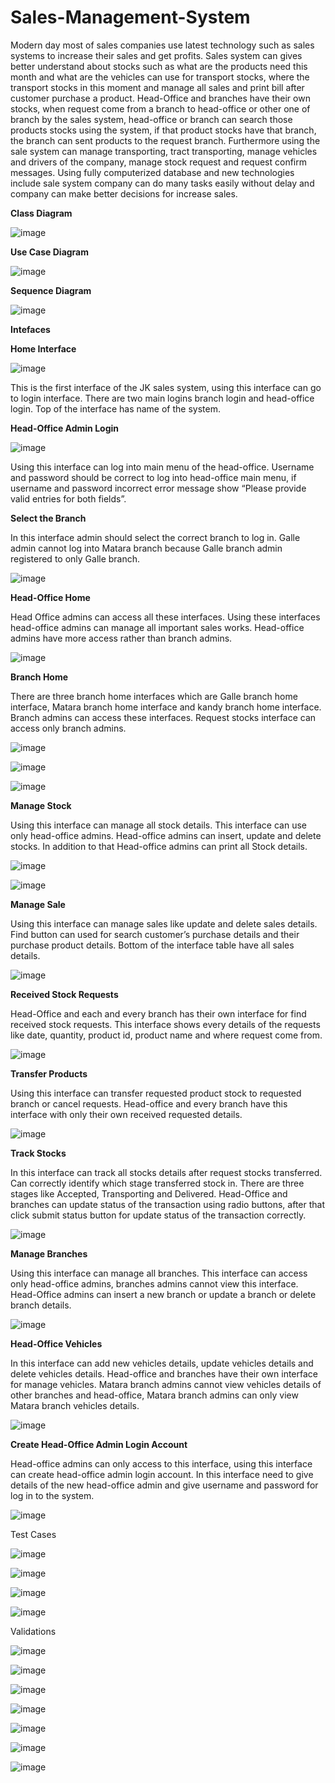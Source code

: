 # Sales-Management-System

Modern day most of sales companies use latest technology such as sales systems to increase their sales and get profits. Sales system can gives better understand about stocks such as what are the products need this month  and what are the vehicles can use for transport stocks, where the transport stocks in this moment and manage all sales and print bill after customer purchase a product. Head-Office and branches have their own stocks, when request come from a branch to head-office or other one of branch by the sales system, head-office or branch can search those products stocks using the system, if that product stocks have that branch, the branch can sent products to the request branch. Furthermore using the sale system can manage transporting, tract transporting, manage vehicles and drivers of the company, manage stock request and request confirm messages. Using fully computerized database and new technologies include sale system company can do many tasks easily without delay and company can make better decisions for increase sales. 

<b>Class Diagram</b>

![image](https://user-images.githubusercontent.com/69201980/120893309-3f708280-c630-11eb-9914-92f04c8d3fec.png)

<b>Use Case Diagram</b>

![image](https://user-images.githubusercontent.com/69201980/120893321-4eefcb80-c630-11eb-95a3-06330c8e22b0.png)

<b>Sequence Diagram</b>

![image](https://user-images.githubusercontent.com/69201980/120893332-5e6f1480-c630-11eb-8bf6-03fdd78718ce.png)

<b>Intefaces</b>
  
<b>Home Interface</b>
  
![image](https://user-images.githubusercontent.com/69201980/121897917-776a7a80-cd40-11eb-92ef-04e97f43e301.png)
  
This is the first interface of the JK sales system, using this interface can go to login interface. There are two main logins branch login and head-office login. Top of the interface has name of the system.

<b>Head-Office Admin Login</b>
  
![image](https://user-images.githubusercontent.com/69201980/121898007-91a45880-cd40-11eb-8bb9-fa0f5df65353.png)
  
Using this interface can log into main menu of the head-office. Username and password should be correct to log into head-office main menu, if username and password incorrect error message show “Please provide valid entries for both fields”.

<b>Select the Branch</b>
  
In this interface admin should select the correct branch to log in. Galle admin cannot log into Matara branch because Galle branch admin registered to only Galle branch. 
  
![image](https://user-images.githubusercontent.com/69201980/121898391-f3fd5900-cd40-11eb-8972-d595e9f9bd48.png)

<b>Head-Office Home</b>
  
Head Office admins can access all these interfaces. Using these interfaces head-office admins can manage all important sales works. Head-office admins have more access rather than branch admins.

![image](https://user-images.githubusercontent.com/69201980/121898500-11cabe00-cd41-11eb-88e5-81a9d9e14a31.png)

<b>Branch Home</b>

There are three branch home interfaces which are Galle branch home interface, Matara branch home interface and kandy branch home interface. Branch admins can access these interfaces. Request stocks interface can access only branch admins.

![image](https://user-images.githubusercontent.com/69201980/122651135-6a8cc300-d154-11eb-9907-74b0c6b9a96c.png)

![image](https://user-images.githubusercontent.com/69201980/122651138-6eb8e080-d154-11eb-95b1-d61380874834.png)

![image](https://user-images.githubusercontent.com/69201980/122651142-724c6780-d154-11eb-860c-1a8e2d5bc919.png)

<b>Manage Stock</b>

Using this interface can manage all stock details. This interface can use only head-office admins. Head-office admins can insert, update and delete stocks. In addition to that Head-office admins can print all Stock details.

![image](https://user-images.githubusercontent.com/69201980/122651153-83957400-d154-11eb-8ec4-a5785f4d63e2.png)

![image](https://user-images.githubusercontent.com/69201980/122651155-885a2800-d154-11eb-9a06-800e3ee6b173.png)

<b>Manage Sale</b>

Using this interface can manage sales like update and delete sales details. Find button can used for search customer’s purchase details and their purchase product details. Bottom of the interface table have all sales details.

![image](https://user-images.githubusercontent.com/69201980/122651167-9ad46180-d154-11eb-81cd-a84ebfb9d142.png)

<b>Received Stock Requests</b>

Head-Office and each and every branch has their own interface for find received stock requests. This interface shows every details of the requests like date, quantity, product id, product name and where request come from.

![image](https://user-images.githubusercontent.com/69201980/122979511-4380fc00-d3b5-11eb-83cb-f1749a1743b0.png)

<b>Transfer Products</b>

Using this interface can transfer requested product stock to requested branch or cancel requests. Head-office and every branch have this interface with only their own received requested details.

![image](https://user-images.githubusercontent.com/69201980/122979558-51cf1800-d3b5-11eb-9492-5e5d4601d1ea.png)

<b>Track Stocks</b>

In this interface can track all stocks details after request stocks transferred. Can correctly identify which stage transferred stock in. There are three stages like Accepted, Transporting and Delivered. Head-Office and branches can update status of the transaction using radio buttons, after that click submit status button for update status of the transaction correctly.

![image](https://user-images.githubusercontent.com/69201980/122979589-5dbada00-d3b5-11eb-9491-c4c70a8860fb.png)

<b>Manage Branches</b>

Using this interface can manage all branches. This interface can access only head-office admins, branches admins cannot view this interface. Head-Office admins can insert a new branch or update a branch or delete branch details.

![image](https://user-images.githubusercontent.com/69201980/122979821-a377a280-d3b5-11eb-8c90-6736c8538742.png)

<b>Head-Office Vehicles</b>

In this interface can add new vehicles details, update vehicles details and delete vehicles details. Head-office and branches have their own interface for manage vehicles. Matara branch admins cannot view vehicles details of other branches and head-office, Matara branch admins can only view Matara branch vehicles details.

![image](https://user-images.githubusercontent.com/69201980/122981246-2816f080-d3b7-11eb-9eec-15d595ab06de.png)

<b>Create Head-Office Admin Login Account</b>

Head-office admins can only access to this interface, using this interface can create head-office admin login account. In this interface need to give details of the new head-office admin and give username and password for log in to the system.

![image](https://user-images.githubusercontent.com/69201980/122981293-35cc7600-d3b7-11eb-929d-a82404869c70.png)


Test Cases
  
![image](https://user-images.githubusercontent.com/69201980/128694515-35b6e875-d08f-41b2-a8ea-39d1b19c597b.png)

![image](https://user-images.githubusercontent.com/69201980/128694561-98cf9720-707a-4138-b222-6e1462f4b3c3.png)

![image](https://user-images.githubusercontent.com/69201980/128694589-6b9937f4-5f21-4064-a32b-4ebd15312d91.png)

![image](https://user-images.githubusercontent.com/69201980/128694628-a9999fe0-a29d-4260-be0c-53887b40fb94.png)


Validations

![image](https://user-images.githubusercontent.com/69201980/128694779-f511d516-ef06-4d72-bbe6-291b37c67574.png)

![image](https://user-images.githubusercontent.com/69201980/128694807-2c2a4242-601d-494c-a5ab-dabb8692cd77.png)

![image](https://user-images.githubusercontent.com/69201980/128694826-025c3d4b-3202-47c7-bb1e-ca501e952633.png)

![image](https://user-images.githubusercontent.com/69201980/128694718-99a08a89-6a9a-4bc6-ac14-213d5defc6fb.png)

![image](https://user-images.githubusercontent.com/69201980/128694724-b05e82d2-72fe-4490-a7e3-1f568785456a.png)

![image](https://user-images.githubusercontent.com/69201980/128694733-0ec9bd98-94c1-492e-aab9-e7c03fcc7b5c.png)

![image](https://user-images.githubusercontent.com/69201980/128694753-ba99dd94-c30f-4189-bee7-72a0397690db.png)






